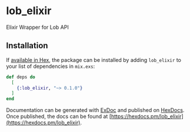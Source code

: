 # lob_elixir

Elixir Wrapper for Lob API

## Installation

If [available in Hex](https://hex.pm/docs/publish), the package can be installed
by adding `lob_elixir` to your list of dependencies in `mix.exs`:

```elixir
def deps do
  [
    {:lob_elixir, "~> 0.1.0"}
  ]
end
```

Documentation can be generated with [ExDoc](https://github.com/elixir-lang/ex_doc)
and published on [HexDocs](https://hexdocs.pm). Once published, the docs can
be found at [https://hexdocs.pm/lob_elixir](https://hexdocs.pm/lob_elixir).
